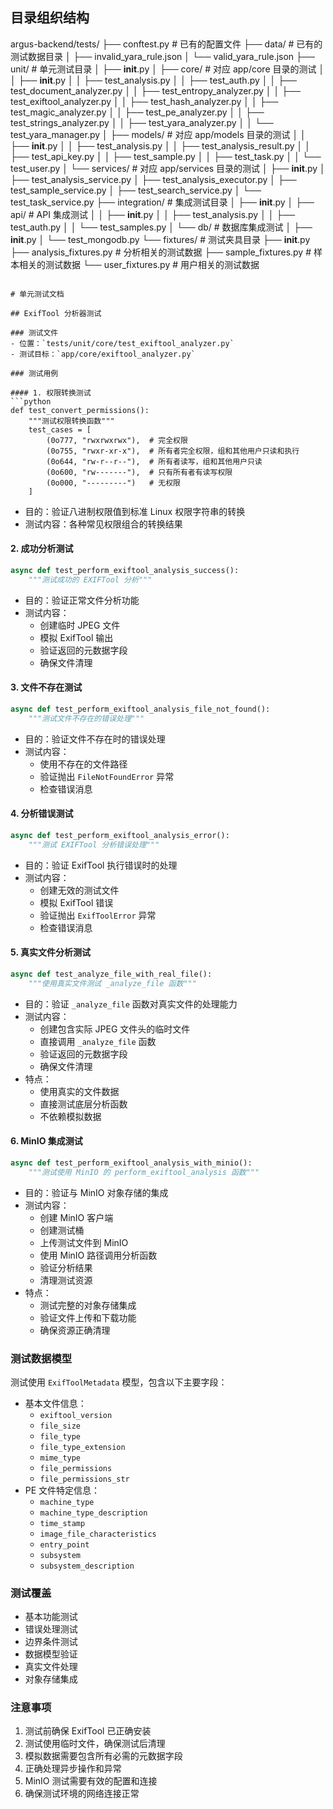 ## 目录组织结构
argus-backend/tests/
├── conftest.py                 # 已有的配置文件
├── data/                       # 已有的测试数据目录
│   ├── invalid_yara_rule.json
│   └── valid_yara_rule.json
├── unit/                       # 单元测试目录
│   ├── __init__.py
│   ├── core/                   # 对应 app/core 目录的测试
│   │   ├── __init__.py
│   │   ├── test_analysis.py
│   │   ├── test_auth.py
│   │   ├── test_document_analyzer.py
│   │   ├── test_entropy_analyzer.py
│   │   ├── test_exiftool_analyzer.py
│   │   ├── test_hash_analyzer.py
│   │   ├── test_magic_analyzer.py
│   │   ├── test_pe_analyzer.py
│   │   ├── test_strings_analyzer.py
│   │   ├── test_yara_analyzer.py
│   │   └── test_yara_manager.py
│   ├── models/                 # 对应 app/models 目录的测试
│   │   ├── __init__.py
│   │   ├── test_analysis.py
│   │   ├── test_analysis_result.py
│   │   ├── test_api_key.py
│   │   ├── test_sample.py
│   │   ├── test_task.py
│   │   └── test_user.py
│   └── services/              # 对应 app/services 目录的测试
│       ├── __init__.py
│       ├── test_analysis_service.py
│       ├── test_analysis_executor.py
│       ├── test_sample_service.py
│       ├── test_search_service.py
│       └── test_task_service.py
├── integration/               # 集成测试目录
│   ├── __init__.py
│   ├── api/                  # API 集成测试
│   │   ├── __init__.py
│   │   ├── test_analysis.py
│   │   ├── test_auth.py
│   │   └── test_samples.py
│   └── db/                   # 数据库集成测试
│       ├── __init__.py
│       └── test_mongodb.py
└── fixtures/                 # 测试夹具目录
    ├── __init__.py
    ├── analysis_fixtures.py  # 分析相关的测试数据
    ├── sample_fixtures.py    # 样本相关的测试数据
    └── user_fixtures.py      # 用户相关的测试数据
```

# 单元测试文档

## ExifTool 分析器测试

### 测试文件
- 位置：`tests/unit/core/test_exiftool_analyzer.py`
- 测试目标：`app/core/exiftool_analyzer.py`

### 测试用例

#### 1. 权限转换测试
```python
def test_convert_permissions():
    """测试权限转换函数"""
    test_cases = [
        (0o777, "rwxrwxrwx"),  # 完全权限
        (0o755, "rwxr-xr-x"),  # 所有者完全权限，组和其他用户只读和执行
        (0o644, "rw-r--r--"),  # 所有者读写，组和其他用户只读
        (0o600, "rw-------"),  # 只有所有者有读写权限
        (0o000, "---------")   # 无权限
    ]
```
- 目的：验证八进制权限值到标准 Linux 权限字符串的转换
- 测试内容：各种常见权限组合的转换结果

#### 2. 成功分析测试
```python
async def test_perform_exiftool_analysis_success():
    """测试成功的 EXIFTool 分析"""
```
- 目的：验证正常文件分析功能
- 测试内容：
  - 创建临时 JPEG 文件
  - 模拟 ExifTool 输出
  - 验证返回的元数据字段
  - 确保文件清理

#### 3. 文件不存在测试
```python
async def test_perform_exiftool_analysis_file_not_found():
    """测试文件不存在的错误处理"""
```
- 目的：验证文件不存在时的错误处理
- 测试内容：
  - 使用不存在的文件路径
  - 验证抛出 `FileNotFoundError` 异常
  - 检查错误消息

#### 4. 分析错误测试
```python
async def test_perform_exiftool_analysis_error():
    """测试 EXIFTool 分析错误处理"""
```
- 目的：验证 ExifTool 执行错误时的处理
- 测试内容：
  - 创建无效的测试文件
  - 模拟 ExifTool 错误
  - 验证抛出 `ExifToolError` 异常
  - 检查错误消息

#### 5. 真实文件分析测试
```python
async def test_analyze_file_with_real_file():
    """使用真实文件测试 _analyze_file 函数"""
```
- 目的：验证 `_analyze_file` 函数对真实文件的处理能力
- 测试内容：
  - 创建包含实际 JPEG 文件头的临时文件
  - 直接调用 `_analyze_file` 函数
  - 验证返回的元数据字段
  - 确保文件清理
- 特点：
  - 使用真实的文件数据
  - 直接测试底层分析函数
  - 不依赖模拟数据

#### 6. MinIO 集成测试
```python
async def test_perform_exiftool_analysis_with_minio():
    """测试使用 MinIO 的 perform_exiftool_analysis 函数"""
```
- 目的：验证与 MinIO 对象存储的集成
- 测试内容：
  - 创建 MinIO 客户端
  - 创建测试桶
  - 上传测试文件到 MinIO
  - 使用 MinIO 路径调用分析函数
  - 验证分析结果
  - 清理测试资源
- 特点：
  - 测试完整的对象存储集成
  - 验证文件上传和下载功能
  - 确保资源正确清理

### 测试数据模型
测试使用 `ExifToolMetadata` 模型，包含以下主要字段：
- 基本文件信息：
  - `exiftool_version`
  - `file_size`
  - `file_type`
  - `file_type_extension`
  - `mime_type`
  - `file_permissions`
  - `file_permissions_str`
- PE 文件特定信息：
  - `machine_type`
  - `machine_type_description`
  - `time_stamp`
  - `image_file_characteristics`
  - `entry_point`
  - `subsystem`
  - `subsystem_description`

### 测试覆盖
- 基本功能测试
- 错误处理测试
- 边界条件测试
- 数据模型验证
- 真实文件处理
- 对象存储集成

### 注意事项
1. 测试前确保 ExifTool 已正确安装
2. 测试使用临时文件，确保测试后清理
3. 模拟数据需要包含所有必需的元数据字段
4. 正确处理异步操作和异常
5. MinIO 测试需要有效的配置和连接
6. 确保测试环境的网络连接正常